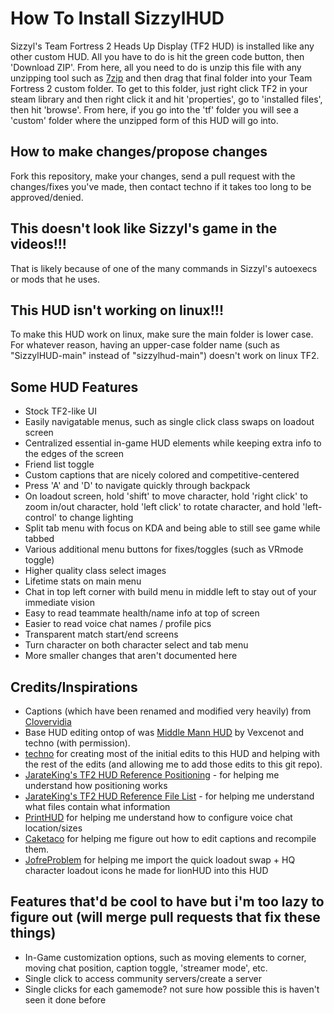 # How To Install SizzylHUD

Sizzyl's Team Fortress 2 Heads Up Display (TF2 HUD) is installed like any other custom HUD. All you have to do is hit the green code button, then 'Download ZIP'. From here, all you need to do is unzip this file with any unzipping tool such as [7zip](https://www.7-zip.org/) and then drag that final folder into your Team Fortress 2 custom folder. To get to this folder, just right click TF2 in your steam library and then right click it and hit 'properties', go to 'installed files', then hit 'browse'. From here, if you go into the 'tf' folder you will see a 'custom' folder where the unzipped form of this HUD will go into.

## How to make changes/propose changes
Fork this repository, make your changes, send a pull request with the changes/fixes you've made, then contact techno if it takes too long to be approved/denied.

## This doesn't look like Sizzyl's game in the videos!!!

That is likely because of one of the many commands in Sizzyl's autoexecs or mods that he uses.

## This HUD isn't working on linux!!!

To make this HUD work on linux, make sure the main folder is lower case. For whatever reason, having an upper-case folder name (such as "SizzylHUD-main" instead of "sizzylhud-main") doesn't work on linux TF2.

## Some HUD Features

- Stock TF2-like UI
- Easily navigatable menus, such as single click class swaps on loadout screen
- Centralized essential in-game HUD elements while keeping extra info to the edges of the screen
- Friend list toggle
- Custom captions that are nicely colored and competitive-centered
- Press 'A' and 'D' to navigate quickly through backpack
- On loadout screen, hold 'shift' to move character, hold 'right click' to zoom in/out character, hold 'left click' to rotate character, and hold 'left-control' to change lighting
- Split tab menu with focus on KDA and being able to still see game while tabbed
- Various additional menu buttons for fixes/toggles (such as VRmode toggle)
- Higher quality class select images
- Lifetime stats on main menu
- Chat in top left corner with build menu in middle left to stay out of your immediate vision
- Easy to read teammate health/name info at top of screen
- Easier to read voice chat names / profile pics
- Transparent match start/end screens
- Turn character on both character select and tab menu
- More smaller changes that aren't documented here

## Credits/Inspirations

- Captions (which have been renamed and modified very heavily) from [Clovervidia](https://github.com/clovervidia/clovervidias-captions)
- Base HUD editing ontop of was [Middle Mann HUD](https://github.com/Vexcenot/-Middle-Mann) by Vexcenot and techno (with permission).
- [techno](https://github.com/tekunotri/) for creating most of the initial edits to this HUD and helping with the rest of the edits (and allowing me to add those edits to this git repo).
- [JarateKing's TF2 HUD Reference Positioning](https://github.com/JarateKing/TF2-Hud-Reference/blob/master/1-APPENDIX/Positioning.md) - for helping me understand how positioning works
- [JarateKing's TF2 HUD Reference File List](https://github.com/JarateKing/TF2-Hud-Reference/blob/master/2-LISTS/Filelist.md) - for helping me understand what files contain what information
- [PrintHUD](https://gamebanana.com/mods/498988) for helping me understand how to configure voice chat location/sizes
- [Caketaco](https://steamcommunity.com/id/Caketaco/) for helping me figure out how to edit captions and recompile them.
- [JofreProblem](https://github.com/Jofre-Problem/lionHUD) for helping me import the quick loadout swap + HQ character loadout icons he made for lionHUD into this HUD

## Features that'd be cool to have but i'm too lazy to figure out (will merge pull requests that fix these things)
- In-Game customization options, such as moving elements to corner, moving chat position, caption toggle, 'streamer mode', etc.
- Single click to access community servers/create a server
- Single clicks for each gamemode? not sure how possible this is haven't seen it done before
